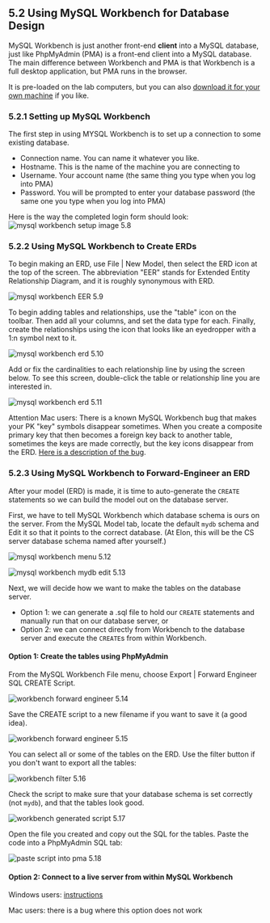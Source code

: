 ## 5.2 Using MySQL Workbench for Database Design
MySQL Workbench is just another front-end **client** into a MySQL database, just like PhpMyAdmin (PMA) is a front-end client into a MySQL database. The main difference between Workbench and PMA is that Workbench is a full desktop application, but PMA runs in the browser.

It is pre-loaded on the lab computers, but you can also [download it for your own machine](https://www.mysql.com/products/workbench/) if you like.

### 5.2.1 Setting up MySQL Workbench
The first step in using MYSQL Workbench is to set up a connection to some existing database. 

* Connection name. You can name it whatever you like.
* Hostname. This is the name of the machine you are connecting to
* Username. Your account name (the same thing you type when you log into PMA)
* Password. You will be prompted to enter your database password (the same one you type when you log into PMA)

Here is the way the completed login form should look:
![mysql workbench setup image 5.8](https://github.com/megansquire/CSC301Fall2018/blob/master/images/5.8.png)

### 5.2.2 Using MySQL Workbench to Create ERDs
To begin making an ERD, use File | New Model, then select the ERD icon at the top of the screen. The abbreviation "EER" stands for Extended Entity Relationship Diagram, and it is roughly synonymous with ERD.

![mysql workbench EER 5.9](https://github.com/megansquire/CSC301Fall2018/blob/master/images/5.9.png)

To begin adding tables and relationships, use the "table" icon on the toolbar. Then add all your columns, and set the data type for each. Finally, create the relationships using the icon that looks like an eyedropper with a 1:n symbol next to it.

![mysql workbench erd 5.10](https://github.com/megansquire/CSC301Fall2018/blob/master/images/5.10.png)

Add or fix the cardinalities to each relationship line by using the screen below. To see this screen, double-click the table or relationship line you are interested in.

![mysql workbench erd 5.11](https://github.com/megansquire/CSC301Fall2018/blob/master/images/5.11.png)

Attention Mac users: There is a known MySQL Workbench bug that makes your PK "key" symbols disappear sometimes. When you create a composite primary key that then becomes a foreign key back to another table, sometimes the keys are made correctly, but the key icons disappear from the ERD. [Here is a description of the bug](https://bugs.mysql.com/bug.php?id=81482&error=lp).

### 5.2.3 Using MySQL Workbench to Forward-Engineer an ERD
After your model (ERD) is made, it is time to auto-generate the `CREATE` statements so we can build the model out on the database server.

First, we have to tell MySQL Workbench which database schema is ours on the server. From the MySQL Model tab, locate the default `mydb` schema and Edit it so that it points to the correct database. (At Elon, this will be the CS server database schema named after yourself.)

![mysql workbench menu 5.12](https://github.com/megansquire/CSC301Fall2018/blob/master/images/5.12.png)

![mysql workbench mydb edit 5.13](https://github.com/megansquire/CSC301Fall2018/blob/master/images/5.13.png)

Next, we will decide how we want to make the tables on the database server. 
* Option 1: we can generate a .sql file to hold our `CREATE` statements and manually run that on our database server, or 
* Option 2: we can connect directly from Workbench to the database server and execute the `CREATE`s from within Workbench.

#### Option 1: Create the tables using PhpMyAdmin

From the MySQL Workbench File menu, choose Export | Forward Engineer SQL CREATE Script.

![workbench forward engineer 5.14](https://github.com/megansquire/CSC301Fall2018/blob/master/images/5.14.png)

Save the CREATE script to a new filename if you want to save it (a good idea).

![workbench forward engineer 5.15](https://github.com/megansquire/CSC301Fall2018/blob/master/images/5.15.png)

You can select all or some of the tables on the ERD. Use the filter button if you don't want to export all the tables:

![workbench filter 5.16](https://github.com/megansquire/CSC301Fall2018/blob/master/images/5.16.png)

Check the script to make sure that your database schema is set correctly (not `mydb`), and that the tables look good.

![workbench generated script 5.17](https://github.com/megansquire/CSC301Fall2018/blob/master/images/5.17.png)

Open the file you created and copy out the SQL for the tables. Paste the code into a PhpMyAdmin SQL tab:

![paste script into pma 5.18](https://github.com/megansquire/CSC301Fall2018/blob/master/images/5.18.png)

#### Option 2: Connect to a live server from within MySQL Workbench

Windows users: [instructions](https://dev.mysql.com/doc/workbench/en/wb-forward-engineering-live-server.html)

Mac users: there is a bug where this option does not work

